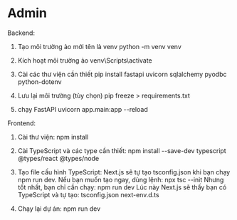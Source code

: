 # Admin
Backend: 
1. Tạo môi trường ảo mới tên là venv
python -m venv venv

2. Kích hoạt môi trường ảo
venv\Scripts\activate

3. Cài các thư viện cần thiết
pip install fastapi uvicorn sqlalchemy pyodbc python-dotenv

4. Lưu lại môi trường (tùy chọn)
pip freeze > requirements.txt

5. chạy FastAPI
uvicorn app.main:app --reload

Frontend: 
1. Cài thư viện:
npm install

2. Cài TypeScript và các type cần thiết:
npm install --save-dev typescript @types/react @types/node

3. Tạo file cấu hình TypeScript:
    Next.js sẽ tự tạo tsconfig.json khi bạn chạy npm run dev.
    Nếu bạn muốn tạo ngay, dùng lệnh: npx tsc --init
 Nhưng tốt nhất, bạn chỉ cần chạy: npm run dev
Lúc này Next.js sẽ thấy bạn có TypeScript và tự tạo:
tsconfig.json
next-env.d.ts
4. Chạy lại dự án: npm run dev
